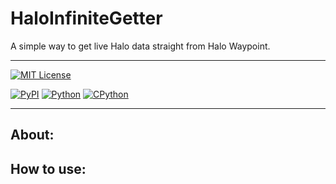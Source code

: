 HaloInfiniteGetter
===============
A simple way to get live Halo data straight from Halo Waypoint.

------------------------------

[![MIT License](https://img.shields.io/github/license/Cubicpath/dyncommands?style=for-the-badge)][license]

[![PyPI](https://img.shields.io/pypi/v/hi-getter?label=PyPI&logo=pypi&style=flat-square)][homepage]
[![Python](https://img.shields.io/pypi/pyversions/hi-getter?label=Python&logo=python&style=flat-square)][python]
[![CPython](https://img.shields.io/pypi/implementation/hi-getter)][python]

------------------------------

About:
---------------


How to use:
---------------


[homepage]: https://pypi.org/project/hi-getter/ "HaloInfiniteGetter PyPI"
[license]: https://choosealicense.com/licenses/mit "MIT License"
[python]: https://www.python.org "Python"
